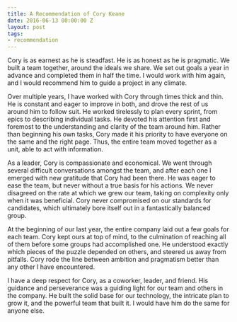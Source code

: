 ```yaml
---
title: A Recommendation of Cory Keane
date: 2016-06-13 00:00:00 Z
layout: post
tags:
- recommendation
---
```


Cory is as earnest as he is steadfast. He is as honest as he is pragmatic. We built a team together, around the ideals we share. We set out goals a year in advance and completed them in half the time. I would work with him again, and I would recommend him to guide a project in any climate.

Over multiple years, I have worked with Cory through times thick and thin. He is constant and eager to improve in both, and drove the rest of us around him to follow suit. He worked tirelessly to plan every sprint, from epics to describing individual tasks. He devoted his attention first and foremost to the understanding and clarity of the team around him. Rather than beginning his own tasks, Cory made it his priority to have everyone on the same and the right page. Thus, the entire team moved together as a unit, able to act with information.

As a leader, Cory is compassionate and economical. We went through several difficult conversations amongst the team, and after each one I emerged with new gratitude that Cory had been there. He was eager to ease the team, but never without a true basis for his actions. We never disagreed on the rate at which we grew our team, taking on complexity only when it was beneficial. Cory never compromised on our standards for candidates, which ultimately bore itself out in a fantastically balanced group.

At the beginning of our last year, the entire company laid out a few goals for each team. Cory kept ours at top of mind, to the culmination of reaching all of them before some groups had accomplished one. He understood exactly which pieces of the puzzle depended on others, and steered us away from pitfalls. Cory rode the line between ambition and pragmatism better than any other I have encountered.

I have a deep respect for Cory, as a coworker, leader, and friend. His guidance and perseverance was a guiding light for our team and others in the company. He built the solid base for our technology, the intricate plan to grow it, and the powerful team that built it. I would have him do the same for anyone else.
